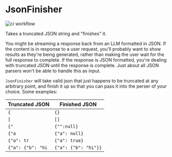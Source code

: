 # JsonFinisher

![ci workflow](https://github.com/oshbec/json_finisher/actions/workflows/ci.yml/badge.svg)

Takes a truncated JSON string and "finishes" it.

You might be streaming a response back from an LLM formatted in JSON. If the content is in response to a user request, you'll probably want to show results as they're being generated, rather than making the user wait for the full response to complete. If the response is JSON formatted, you're dealing with truncated JSON until the response is complete. Just about all JSON parsers won't be able to handle this as input.

`JsonFinisher` will take valid json that just happens to be truncated at any arbitrary point, and finish it up so that you can pass it into the perser of your choice. Some examples:

| Truncated JSON    | Finished JSON        |
| ----------------- | -------------------- |
| `{`               | `{}`                 |
| `[`               | `[]`                 |
| `{"`              | `{"":null}`          |
| `{"a`             | `{"a": null}`        |
| `{"a": tr`        | `{"a": true}`        |
| `{"a": {"b": "hi` | `{"a": {"b": "hi"}}` |
